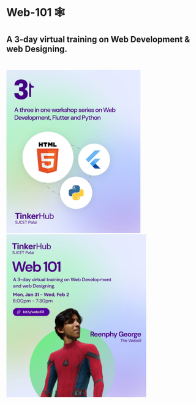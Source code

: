 # Web-101 🕸️
## A 3-day virtual training on Web Development &amp; web Designing.<br><br>
<img src="/README_Resources/main.jpeg" width="350px"> &nbsp;
<img src="/README_Resources/web.jpeg" width="365px">
